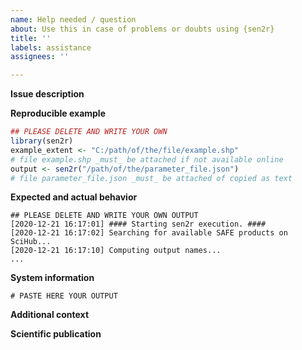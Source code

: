 ```yaml
---
name: Help needed / question
about: Use this in case of problems or doubts using {sen2r}
title: ''
labels: assistance
assignees: ''

---
```


<!--

--- NEWS ---
Unfortunately the owner can no longer provide assistance for this package.
If you need to ask for help or make a question about {sen2r} functionalities,
refer to the package documentation first, 
and check if the topic was already addressed within closed issues.
Then, address remaining doubts to public forums like StackOverflow,
where other users could eventually provide useful ticks.
Any opened issues will be automatically closed, as well as reopened old issues 
will be ignored.
The following template instructions are kept for backwards compatibility.
---


IMPORTANT NOTE: the following template must not be deleted, but read and filled with the required information. Issues written without following the template will be marked as "malformed" and ignored.

Use this template if you need assistance running {sen2r} on your code (e.g., in case of errors which are not a bug / you are not sure if they are a bug), or if in doubt about which template you should use. Please use this method instead than sending private email to the authors.

Before opening a new issue please check if the problem was already been mentioned (if so but the found issue is closed, open a new issue citing the old task instead than reopening it).

Ensure that your {sen2r} version is update with the last CRAN version:
install.packages("sen2r")

Ensure that the installation / configuration was performed correctly (follow https://sen2r.ranghetti.info/articles/installation.html ).

Please take particular care with code reproducibility (follow indications provided in the template).

Due to the limited time available to address all the issues, the developer will preferentially address requests finalised to publish scientific works; in this case, please provide the required information in the template below.

NOTES ABOUT EXTERNAL DEPENDENCIES
1. Please note that the use of an external GDAL environment (required only to smooth / buffer a cloud mask, and optionally to compute spectral indices, RGB images and thumbnails) is no more supported: maintainers are not responsible in case of GDAL-related issues.
2. Sen2Cor can be launched from {sen2r}, but it is an independent software: in case of problems with it, ensure that this is related to {sen2r} and not to Sen2Cor before opening an issue.

IMPORTANT NOTES ABOUT NETIQUETTE
1. Please remember that {sen2r} is not a commercial tool, so the developer is not obliged to provide assistance: please be polite, be patient if developers will not answer you instantly and respect the Code of Conduct (https://sen2r.ranghetti.info/CODE-OF-CONDUCT.html)
2. Your are required to answer when details (generally outputs of R commands) are required, and to provide a feedback after opening an issue, even after solving your problem or if you are not yet interested in solving it. In the case of missing feedback, the developer reserve the right to ignore your future requests.
3. Tasks can be closed after 10 days of inactivity (you can reopen it if you need further help).
-->

**Issue description**
<!-- Add here a clear and concise description of what the problem is about. -->

**Reproducible example**
<!-- Please provide here a reproducible example in the chunk below. -->

```r
## PLEASE DELETE AND WRITE YOUR OWN
library(sen2r)
example_extent <- "C:/path/of/the/file/example.shp"
# file example.shp _must_ be attached if not available online
output <- sen2r("/path/of/the/parameter_file.json")
# file parameter_file.json _must_ be attached of copied as text
```

**Expected and actual behavior**
<!-- Provide here the full output of the provided example and describe what is going wrong- -->

```
## PLEASE DELETE AND WRITE YOUR OWN OUTPUT
[2020-12-21 16:17:01] #### Starting sen2r execution. ####
[2020-12-21 16:17:02] Searching for available SAFE products on SciHub...
[2020-12-21 16:17:10] Computing output names...
...
```

**System information**
<!-- Provide here the output of the following R commands:
sessionInfo()
packageVersion("sen2r")
sen2r::load_binpaths()
 -->

```
# PASTE HERE YOUR OUTPUT
```

**Additional context**
<!-- Add here any other context about the problem here (for example, the content of the output folder in case the error appears during a subsequent code execution. -->

**Scientific publication**
<!-- If your work is finalised to publish a scientific paper, please provide here the following details:
1. which is the aim of your work;
2. available details - even if subjected to be modified - about publication (title, authors, candidate journal).
Please remember to cite {sen2r} in your work (see https://sen2r.ranghetti.info/#credits ). -->
